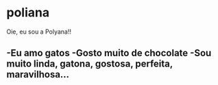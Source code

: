 # poliana
Oie, eu sou a Polyana!!

-Eu amo gatos
-Gosto muito de chocolate
-Sou muito linda, gatona, gostosa, perfeita, maravilhosa...
-
